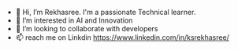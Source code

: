 - 👋 Hi, I’m Rekhasree. I'm a passionate Technical learner.
- 👀 I’m interested in AI and Innovation
- 💞️ I’m looking to collaborate with developers
- 📫 reach me on Linkdin https://www.linkedin.com/in/ksrekhasree/

<!---
Rekha-Py/Rekha-Py is a ✨ special ✨ repository because its `README.md` (this file) appears on your GitHub profile.
You can click the Preview link to take a look at your changes.
--->
